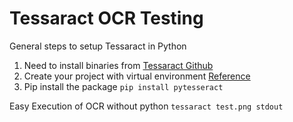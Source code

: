 # Tessaract OCR Testing

General steps to setup Tessaract in Python

1. Need to install binaries from [Tessaract Github](https://github.com/tesseract-ocr/tessdoc)
2. Create your project with virtual environment [Reference](https://packaging.python.org/en/latest/guides/installing-using-pip-and-virtual-environments/)
3. Pip install the package `pip install pytesseract`

Easy Execution of OCR without python
`tessaract test.png stdout`
